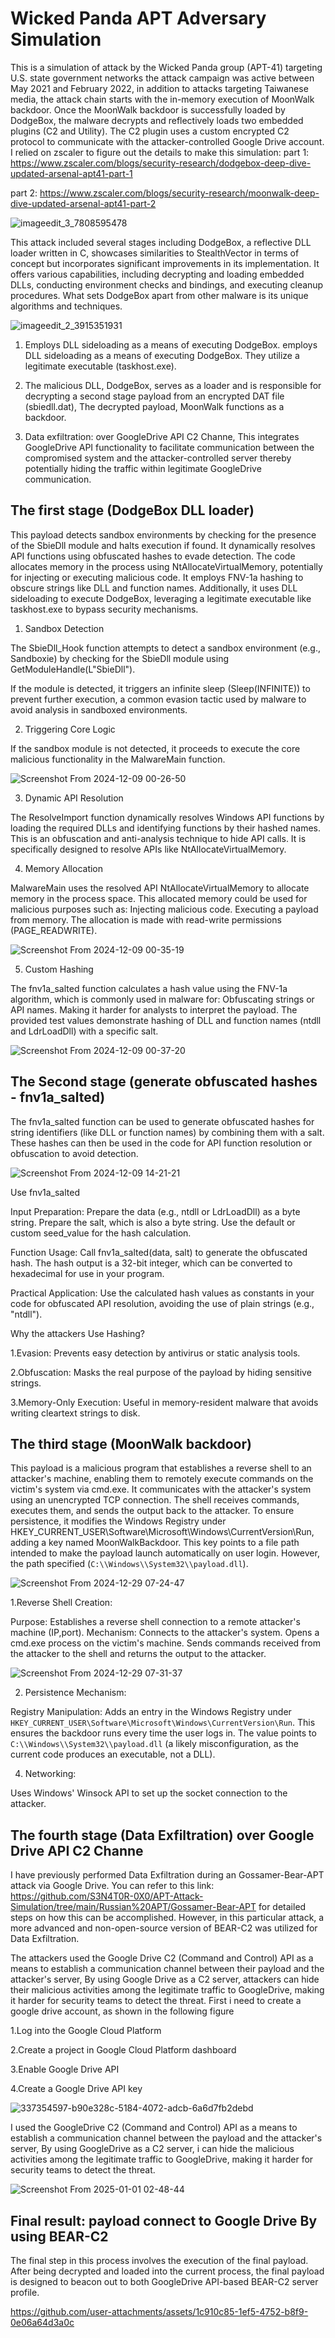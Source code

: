 # Wicked Panda APT Adversary Simulation

This is a simulation of attack by the Wicked Panda group (APT-41) targeting U.S. state government networks the attack campaign was active between May 2021 and February 2022, in addition to attacks targeting Taiwanese media, the attack chain starts with the in-memory execution of MoonWalk backdoor. Once the MoonWalk backdoor is successfully loaded by DodgeBox, the malware decrypts and reflectively loads two embedded plugins (C2 and Utility). The C2 plugin uses a custom encrypted C2 protocol to communicate with the attacker-controlled Google Drive account.
I relied on zscaler to figure out the details to make this simulation:
part 1: https://www.zscaler.com/blogs/security-research/dodgebox-deep-dive-updated-arsenal-apt41-part-1

part 2: https://www.zscaler.com/blogs/security-research/moonwalk-deep-dive-updated-arsenal-apt41-part-2

![imageedit_3_7808595478](https://github.com/user-attachments/assets/9e7691fa-0407-409a-bf71-e0f6ea00d19e)

This attack included several stages including DodgeBox, a reflective DLL loader written in C, showcases similarities to StealthVector in terms of concept but incorporates significant improvements in its implementation. It offers various capabilities, including decrypting and loading embedded DLLs, conducting environment checks and bindings, and executing cleanup procedures. What sets DodgeBox apart from other malware is its unique algorithms and techniques.

![imageedit_2_3915351931](https://github.com/user-attachments/assets/1ddd642e-4cd1-4bb5-bfc1-6a8e342d6364)

1. Employs DLL sideloading as a means of executing DodgeBox. employs DLL sideloading as a means of executing DodgeBox. They utilize a legitimate executable (taskhost.exe).

2.  The malicious DLL, DodgeBox, serves as a loader and is responsible for decrypting a second stage payload from an encrypted DAT file (sbiedll.dat), The decrypted payload, MoonWalk functions as a backdoor.

3. Data exfiltration: over GoogleDrive API C2 Channe, This integrates GoogleDrive API functionality to facilitate communication between the compromised system and the attacker-controlled server thereby potentially hiding the traffic within legitimate GoogleDrive communication.


## The first stage (DodgeBox DLL loader)


This payload detects sandbox environments by checking for the presence of the SbieDll module and halts execution if found. It dynamically resolves API functions using obfuscated hashes to evade detection. The code allocates memory in the process using NtAllocateVirtualMemory, potentially for injecting or executing malicious code. It employs FNV-1a hashing to obscure strings like DLL and function names. Additionally, it uses DLL sideloading to execute DodgeBox, leveraging a legitimate executable like taskhost.exe to bypass security mechanisms.

1. Sandbox Detection

The SbieDll_Hook function attempts to detect a sandbox environment (e.g., Sandboxie) by checking for the SbieDll module using GetModuleHandle(L"SbieDll").

If the module is detected, it triggers an infinite sleep (Sleep(INFINITE)) to prevent further execution, a common evasion tactic used by malware to avoid analysis in sandboxed environments.

2. Triggering Core Logic

If the sandbox module is not detected, it proceeds to execute the core malicious functionality in the MalwareMain function.


![Screenshot From 2024-12-09 00-26-50](https://github.com/user-attachments/assets/c8380ffa-729b-452b-93ff-3b898f350b1f)


3. Dynamic API Resolution

The ResolveImport function dynamically resolves Windows API functions by loading the required DLLs and identifying functions by their hashed names. This is an obfuscation and anti-analysis technique to hide API calls.
It is specifically designed to resolve APIs like NtAllocateVirtualMemory.

4. Memory Allocation

MalwareMain uses the resolved API NtAllocateVirtualMemory to allocate memory in the process space. This allocated memory could be used for malicious purposes such as:
Injecting malicious code.
Executing a payload from memory.
The allocation is made with read-write permissions (PAGE_READWRITE).


![Screenshot From 2024-12-09 00-35-19](https://github.com/user-attachments/assets/9da6c6c8-65f6-4181-b658-71dbdc557e78)


5. Custom Hashing

The fnv1a_salted function calculates a hash value using the FNV-1a algorithm, which is commonly used in malware for:
Obfuscating strings or API names.
Making it harder for analysts to interpret the payload.
The provided test values demonstrate hashing of DLL and function names (ntdll and LdrLoadDll) with a specific salt.

![Screenshot From 2024-12-09 00-37-20](https://github.com/user-attachments/assets/b95faa30-b9aa-4d0c-a631-e06f37af81d3)


## The Second stage (generate obfuscated hashes - fnv1a_salted)

The fnv1a_salted function can be used to generate obfuscated hashes for string identifiers (like DLL or function names) by combining them with a salt. These hashes can then be used in the code for API function resolution or obfuscation to avoid detection.

![Screenshot From 2024-12-09 14-21-21](https://github.com/user-attachments/assets/07497535-0aaa-40ca-ac88-fb357c4d0ac0)


Use fnv1a_salted

Input Preparation:
Prepare the data (e.g., ntdll or LdrLoadDll) as a byte string.
Prepare the salt, which is also a byte string.
Use the default or custom seed_value for the hash calculation.

Function Usage:
Call fnv1a_salted(data, salt) to generate the obfuscated hash.
The hash output is a 32-bit integer, which can be converted to hexadecimal for use in your program.

Practical Application:
Use the calculated hash values as constants in your code for obfuscated API resolution, avoiding the use of plain strings (e.g., "ntdll").

Why the attackers Use Hashing?

1.Evasion: Prevents easy detection by antivirus or static analysis tools.

2.Obfuscation: Masks the real purpose of the payload by hiding sensitive strings.

3.Memory-Only Execution: Useful in memory-resident malware that avoids writing cleartext strings to disk.

## The third stage (MoonWalk backdoor)

This payload is a malicious program that establishes a reverse shell to an attacker's machine, enabling them to remotely execute commands on the victim's system via cmd.exe. It communicates with the attacker's system using an unencrypted TCP connection. The shell receives commands, executes them, and sends the output back to the attacker. To ensure persistence, it modifies the Windows Registry under HKEY_CURRENT_USER\Software\Microsoft\Windows\CurrentVersion\Run, adding a key named MoonWalkBackdoor. This key points to a file path intended to make the payload launch automatically on user login. However, the path specified (`C:\\Windows\\System32\\payload.dll`).

![Screenshot From 2024-12-29 07-24-47](https://github.com/user-attachments/assets/e4a1d6c4-923d-4a40-a179-e07e2a4fae9e)

1.Reverse Shell Creation:

  Purpose: Establishes a reverse shell connection to a remote attacker's machine (IP,port).
    Mechanism:
        Connects to the attacker's system.
        Opens a cmd.exe process on the victim's machine.
        Sends commands received from the attacker to the shell and returns the output to the attacker.

![Screenshot From 2024-12-29 07-31-37](https://github.com/user-attachments/assets/c8a504c7-e77a-4005-a3ad-03e33fa86943)


2. Persistence Mechanism:

Registry Manipulation:
Adds an entry in the Windows Registry under `HKEY_CURRENT_USER\Software\Microsoft\Windows\CurrentVersion\Run`.
This ensures the backdoor runs every time the user logs in.
The value points to `C:\\Windows\\System32\\payload.dll` (a likely misconfiguration, as the current code produces an executable, not a DLL).

4. Networking:

Uses Windows' Winsock API to set up the socket connection to the attacker.

## The fourth stage (Data Exfiltration) over Google Drive API C2 Channe

I have previously performed Data Exfiltration during an Gossamer-Bear-APT attack via Google Drive. You can refer to this link: https://github.com/S3N4T0R-0X0/APT-Attack-Simulation/tree/main/Russian%20APT/Gossamer-Bear-APT for detailed steps on how this can be accomplished. However, in this particular attack, a more advanced and non-open-source version of BEAR-C2 was utilized for Data Exfiltration.

The attackers used the Google Drive C2 (Command and Control) API as a means to establish a communication channel between their payload and the attacker's server, By using Google Drive as a C2 server, attackers can hide their malicious activities among the legitimate traffic to GoogleDrive, making it harder for security teams to detect the threat. First i need to create a google drive account, as shown in the following figure

1.Log into the Google Cloud Platform

2.Create a project in Google Cloud Platform dashboard

3.Enable Google Drive API

4.Create a Google Drive API key


![337354597-b90e328c-5184-4072-adcb-6a6d7fb2debd](https://github.com/user-attachments/assets/8c63b7b4-6458-45ba-8715-374d471906dc)


I used the GoogleDrive C2 (Command and Control) API as a means to establish a communication channel between the payload and the attacker's server, By using GoogleDrive as a C2 server, i can hide the malicious activities among the legitimate traffic to GoogleDrive, making it harder for security teams to detect the threat.

![Screenshot From 2025-01-01 02-48-44](https://github.com/user-attachments/assets/0d47a318-c0c2-4846-b272-9ee30395b2c8)


## Final result: payload connect to Google Drive By using BEAR-C2


The final step in this process involves the execution of the final payload. After being decrypted and loaded into the current process, the final payload is designed to beacon out to both GoogleDrive API-based BEAR-C2 server profile.



https://github.com/user-attachments/assets/1c910c85-1ef5-4752-b8f9-0e06a64d3a0c




